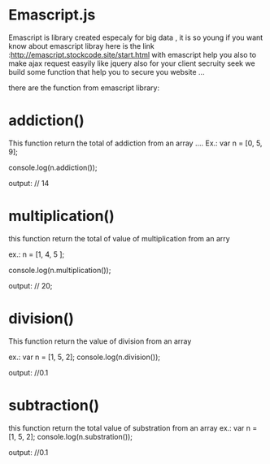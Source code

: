 # Emascript.js
Emascript is library created especaly for big data , it is so young 
if you want know about emascript libray here is the link  :http://emascript.stockcode.site/start.html
with emascript help you also to make ajax request easyily like jquery also for your client secruity seek we build some function that help you to secure you website ... 

there are the function from emascript library:

# addiction()
This function return the total of addiction from an array
....
Ex.:
var n = [0, 5, 9];

console.log(n.addiction());

output:
// 14
  # multiplication()
  this function return the total of value of multiplication from an arry 
  
  ex.: n = [1, 4, 5 ];
  
  console.log(n.multiplication());
  
  output:
  // 20;

# division()
 This function return the value of division from an array 
 
 ex.:
 var n = [1, 5, 2];
console.log(n.division());

output:
//0.1

# subtraction()
this function return the total value of substration from an array
 ex.:
 var n = [1, 5, 2];
console.log(n.substration());

output:
//0.1
